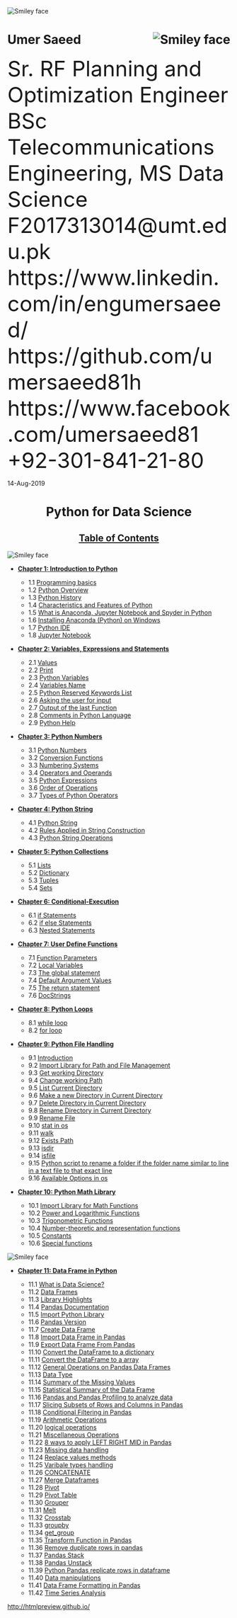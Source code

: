 <img src="https://encrypted-tbn0.gstatic.com/images?q=tbn:ANd9GcS28Mw_N6RTuNvdbw3UShxAHfWHyZ2qMgkjSdnVRO4Qo-8TYqip4w" alt="Smiley face" align="center">
 

#  Umer Saeed    <img src="https://sbe.umt.edu.pk/style/images/sbe.png" alt="Smiley face" align="right">

<p class="small"><font size="10">
Sr. RF Planning and Optimization Engineer<br> 
BSc Telecommunications Engineering, MS Data Science<br>
F2017313014@umt.edu.pk<br>
https://www.linkedin.com/in/engumersaeed/<br>
https://github.com/umersaeed81h<br>
https://www.facebook.com/umersaeed81<br>
+92-301-841-21-80
</p></font>

 14-Aug-2019 
 
<h1 align="center">Python for Data Science</h1>

[<h2 align="center">Table of Contents</h2>](http://htmlpreview.github.io/?https://github.com/umersaeed81h/Python_for_Data_Science/blob/master/Python_for_Data_Science_Volume-1_V0.html)

 <img src="https://www.python.org/static/img/python-logo.png" alt="Smiley face" align="center">
 
- [**Chapter 1: Introduction to Python**](https://htmlpreview.github.io/?https://github.com/umersaeed81h/Python_for_Data_Science/blob/master/Python_for_Data_Science_Volume-1_V0.html#Chapter-1:-Introduction-to-Python)

  - 1.1 [Programming basics](https://htmlpreview.github.io/?https://github.com/umersaeed81h/Python_for_Data_Science/blob/master/Python_for_Data_Science_Volume-1_V0.html#1.1-Programming-basics)
  - 1.2 [Python Overview](https://htmlpreview.github.io/?https://github.com/umersaeed81h/Python_for_Data_Science/blob/master/Python_for_Data_Science_Volume-1_V0.html#1.2-Python-Overview)
  - 1.3 [Python History](https://htmlpreview.github.io/?https://github.com/umersaeed81h/Python_for_Data_Science/blob/master/Python_for_Data_Science_Volume-1_V0.html#1.3-Python-History)
  - 1.4 [Characteristics and Features of Python](https://htmlpreview.github.io/?https://github.com/umersaeed81h/Python_for_Data_Science/blob/master/Python_for_Data_Science_Volume-1_V0.html#1.4-Characteristics-and-Features-of-Python)
  - 1.5 [What is Anaconda, Jupyter Notebook and Spyder in Python](https://htmlpreview.github.io/?https://github.com/umersaeed81h/Python_for_Data_Science/blob/master/Python_for_Data_Science_Volume-1_V0.html#1.5-What-is-Anaconda,-Jupyter-Notebook-and-Spyder-in-Python)
  - 1.6 [Installing Anaconda (Python) on Windows](https://htmlpreview.github.io/?https://github.com/umersaeed81h/Python_for_Data_Science/blob/master/Python_for_Data_Science_Volume-1_V0.html#1.6-Installing-Anaconda-(Python)-on-Windows)
  - 1.7 [Python IDE](https://htmlpreview.github.io/?https://github.com/umersaeed81h/Python_for_Data_Science/blob/master/Python_for_Data_Science_Volume-1_V0.html#1.7-Python-IDE)
  - 1.8 [Jupyter Notebook](https://htmlpreview.github.io/?https://github.com/umersaeed81h/Python_for_Data_Science/blob/master/Python_for_Data_Science_Volume-1_V0.html#1.8-Jupyter-Notebook)


- [**Chapter 2: Variables, Expressions and Statements**](https://htmlpreview.github.io/?https://github.com/umersaeed81h/Python_for_Data_Science/blob/master/Python_for_Data_Science_Volume-1_V0.html#Chapter-2:-Variables,-Expressions-and-Statements)  
  - 2.1 [Values](https://htmlpreview.github.io/?https://github.com/umersaeed81h/Python_for_Data_Science/blob/master/Python_for_Data_Science_Volume-1_V0.html#2.1-Values)
  - 2.2 [Print](https://htmlpreview.github.io/?https://github.com/umersaeed81h/Python_for_Data_Science/blob/master/Python_for_Data_Science_Volume-1_V0.html#2.2-Print)
  - 2.3 [Python Variables](https://htmlpreview.github.io/?https://github.com/umersaeed81h/Python_for_Data_Science/blob/master/Python_for_Data_Science_Volume-1_V0.html#2.3-Python-Variables)
  - 2.4 [Variables Name](https://htmlpreview.github.io/?https://github.com/umersaeed81h/Python_for_Data_Science/blob/master/Python_for_Data_Science_Volume-1_V0.html#2.4-Variables-Names)
  - 2.5 [Python Reserved Keywords List](https://htmlpreview.github.io/?https://github.com/umersaeed81h/Python_for_Data_Science/blob/master/Python_for_Data_Science_Volume-1_V0.html#2.5-Python-Reserved-Keywords-List)
  - 2.6 [Asking the user for input](https://htmlpreview.github.io/?https://github.com/umersaeed81h/Python_for_Data_Science/blob/master/Python_for_Data_Science_Volume-1_V0.html#2.6-Asking-the-user-for-input)
  - 2.7 [Output of the last Function](https://htmlpreview.github.io/?https://github.com/umersaeed81h/Python_for_Data_Science/blob/master/Python_for_Data_Science_Volume-1_V0.html#2.7-Output-of-the-last-Function)
  - 2.8 [Comments in Python Language](https://htmlpreview.github.io/?https://github.com/umersaeed81h/Python_for_Data_Science/blob/master/Python_for_Data_Science_Volume-1_V0.html#2.8-Comments-in-Python-Language)
  - 2.9 [Python Help](https://htmlpreview.github.io/?https://github.com/umersaeed81h/Python_for_Data_Science/blob/master/Python_for_Data_Science_Volume-1_V0.html#2.9-Python-Help)


- [**Chapter 3: Python Numbers**](https://htmlpreview.github.io/?https://github.com/umersaeed81h/Python_for_Data_Science/blob/master/Python_for_Data_Science_Volume-1_V0.html#Chapter-3:-Python-Numbers)  
  - 3.1 [Python Numbers](https://htmlpreview.github.io/?https://github.com/umersaeed81h/Python_for_Data_Science/blob/master/Python_for_Data_Science_Volume-1_V0.html#3.1-Python-Numbers)
  - 3.2 [Conversion Functions](https://htmlpreview.github.io/?https://github.com/umersaeed81h/Python_for_Data_Science/blob/master/Python_for_Data_Science_Volume-1_V0.html#3.2-Conversion-Functions)
  - 3.3 [Numbering Systems](https://htmlpreview.github.io/?https://github.com/umersaeed81h/Python_for_Data_Science/blob/master/Python_for_Data_Science_Volume-1_V0.html#3.3-Numbering-Systems)
  - 3.4 [Operators and Operands](https://htmlpreview.github.io/?https://github.com/umersaeed81h/Python_for_Data_Science/blob/master/Python_for_Data_Science_Volume-1_V0.html#3.4-Operators-and-Operands)
  - 3.5 [Python Expressions](https://htmlpreview.github.io/?https://github.com/umersaeed81h/Python_for_Data_Science/blob/master/Python_for_Data_Science_Volume-1_V0.html#3.5-Python-Expressions)
  - 3.6 [Order of Operations](https://htmlpreview.github.io/?https://github.com/umersaeed81h/Python_for_Data_Science/blob/master/Python_for_Data_Science_Volume-1_V0.html#3.6-Order-of-Operations)
  - 3.7 [Types of Python Operators](https://htmlpreview.github.io/?https://github.com/umersaeed81h/Python_for_Data_Science/blob/master/Python_for_Data_Science_Volume-1_V0.html#3.7-Types-of-Python-Operators)


- [**Chapter 4: Python String**](https://htmlpreview.github.io/?https://github.com/umersaeed81h/Python_for_Data_Science/blob/master/Python_for_Data_Science_Volume-1_V0.html#Chapter-4:-Python-String) 

  - 4.1  [Python String](https://htmlpreview.github.io/?https://github.com/umersaeed81h/Python_for_Data_Science/blob/master/Python_for_Data_Science_Volume-1_V0.html#4.1-Python-String)
  - 4.2  [Rules Applied in String Construction](https://htmlpreview.github.io/?https://github.com/umersaeed81h/Python_for_Data_Science/blob/master/Python_for_Data_Science_Volume-1_V0.html#4.2-Rules-Applied-in-String-Construction)
  - 4.3  [Python String Operations](https://htmlpreview.github.io/?https://github.com/umersaeed81h/Python_for_Data_Science/blob/master/Python_for_Data_Science_Volume-1_V0.html#4.3-Python-String-Operations)


- [**Chapter 5: Python Collections**](https://htmlpreview.github.io/?https://github.com/umersaeed81h/Python_for_Data_Science/blob/master/Python_for_Data_Science_Volume-1_V0.html#Chapter-5:-Python-Collections)
  - 5.1 [Lists](https://htmlpreview.github.io/?https://github.com/umersaeed81h/Python_for_Data_Science/blob/master/Python_for_Data_Science_Volume-1_V0.html#5.1-Lists)
  - 5.2 [Dictionary](https://htmlpreview.github.io/?https://github.com/umersaeed81h/Python_for_Data_Science/blob/master/Python_for_Data_Science_Volume-1_V0.html#5.2-Dictionary)
  - 5.3 [Tuples](https://htmlpreview.github.io/?https://github.com/umersaeed81h/Python_for_Data_Science/blob/master/Python_for_Data_Science_Volume-1_V0.html#5.3-Tuples)
  - 5.4 [Sets](https://htmlpreview.github.io/?https://github.com/umersaeed81h/Python_for_Data_Science/blob/master/Python_for_Data_Science_Volume-1_V0.html#5.4-Sets)


- [**Chapter 6: Conditional-Execution**](https://htmlpreview.github.io/?https://github.com/umersaeed81h/Python_for_Data_Science/blob/master/Python_for_Data_Science_Volume-1_V0.html#Chapter-6:-Conditional-Execution)

  - 6.1 [if Statements](https://htmlpreview.github.io/?https://github.com/umersaeed81h/Python_for_Data_Science/blob/master/Python_for_Data_Science_Volume-1_V0.html#6.1-if-Statements)
  - 6.2 [if else Statements](https://htmlpreview.github.io/?https://github.com/umersaeed81h/Python_for_Data_Science/blob/master/Python_for_Data_Science_Volume-1_V0.html#6.2-if-else-Statements)
  - 6.3 [Nested Statements](https://htmlpreview.github.io/?https://github.com/umersaeed81h/Python_for_Data_Science/blob/master/Python_for_Data_Science_Volume-1_V0.html#6.3-Nested-Statements)


- [**Chapter 7: User Define Functions**](https://htmlpreview.github.io/?https://github.com/umersaeed81h/Python_for_Data_Science/blob/master/Python_for_Data_Science_Volume-1_V0.html#Chapter-7:-User-Define-Functions)
  - 7.1 [Function Parameters](https://htmlpreview.github.io/?https://github.com/umersaeed81h/Python_for_Data_Science/blob/master/Python_for_Data_Science_Volume-1_V0.html#7.1-Function-Parameters)
  - 7.2 [Local Variables](https://htmlpreview.github.io/?https://github.com/umersaeed81h/Python_for_Data_Science/blob/master/Python_for_Data_Science_Volume-1_V0.html#7.2-Local-Variables)
  - 7.3 [The global statement](https://htmlpreview.github.io/?https://github.com/umersaeed81h/Python_for_Data_Science/blob/master/Python_for_Data_Science_Volume-1_V0.html#7.3-The-global-statement)
  - 7.4 [Default Argument Values](https://htmlpreview.github.io/?https://github.com/umersaeed81h/Python_for_Data_Science/blob/master/Python_for_Data_Science_Volume-1_V0.html#7.4-Default-Argument-Values)
  - 7.5 [The return statement](https://htmlpreview.github.io/?https://github.com/umersaeed81h/Python_for_Data_Science/blob/master/Python_for_Data_Science_Volume-1_V0.html#7.5-The-return-statement)
  - 7.6 [DocStrings](https://htmlpreview.github.io/?https://github.com/umersaeed81h/Python_for_Data_Science/blob/master/Python_for_Data_Science_Volume-1_V0.html#7.6-DocStrings)


- [**Chapter 8: Python Loops**](https://htmlpreview.github.io/?https://github.com/umersaeed81h/Python_for_Data_Science/blob/master/Python_for_Data_Science_Volume-1_V0.html#Chapter-8:-Python-Loops)

  - 8.1 [while loop](https://htmlpreview.github.io/?https://github.com/umersaeed81h/Python_for_Data_Science/blob/master/Python_for_Data_Science_Volume-1_V0.html#8.1-while-loop)
  - 8.2 [for loop](https://htmlpreview.github.io/?https://github.com/umersaeed81h/Python_for_Data_Science/blob/master/Python_for_Data_Science_Volume-1_V0.html#8.2-for-loop)
  

- [**Chapter 9: Python File Handling**](https://htmlpreview.github.io/?https://github.com/umersaeed81h/Python_for_Data_Science/blob/master/Python_for_Data_Science_Volume-1_V0.html#Chapter-9:-Python-File-Handling)




  - 9.1 [Introduction](https://htmlpreview.github.io/?https://github.com/umersaeed81h/Python_for_Data_Science/blob/master/Python_for_Data_Science_Volume-1_V0.html#9.1-Introduction)
  - 9.2 [Import Library for Path and File Management](https://htmlpreview.github.io/?https://github.com/umersaeed81h/Python_for_Data_Science/blob/master/Python_for_Data_Science_Volume-1_V0.html#9.2-Import-Library-for-Path-and-File-Management)
  - 9.3 [Get working Directory](https://htmlpreview.github.io/?https://github.com/umersaeed81h/Python_for_Data_Science/blob/master/Python_for_Data_Science_Volume-1_V0.html#9.3-Get-working-Directory)
  - 9.4 [Change working Path](https://htmlpreview.github.io/?https://github.com/umersaeed81h/Python_for_Data_Science/blob/master/Python_for_Data_Science_Volume-1_V0.html#9.4-Change-working-Path)
  - 9.5 [List Current Directory](https://htmlpreview.github.io/?https://github.com/umersaeed81h/Python_for_Data_Science/blob/master/Python_for_Data_Science_Volume-1_V0.html#9.5-List-Current-Directory)
  - 9.6 [Make a new Directory in Current Directory](https://htmlpreview.github.io/?https://github.com/umersaeed81h/Python_for_Data_Science/blob/master/Python_for_Data_Science_Volume-1_V0.html#9.6-Make-a-new-Directory-in-Current-Directory)
  - 9.7 [Delete Directory in Current Directory](https://htmlpreview.github.io/?https://github.com/umersaeed81h/Python_for_Data_Science/blob/master/Python_for_Data_Science_Volume-1_V0.html#9.7-Delete-Directory-in-Current-Directory)
  - 9.8 [Rename Directory in Current Directory](https://htmlpreview.github.io/?https://github.com/umersaeed81h/Python_for_Data_Science/blob/master/Python_for_Data_Science_Volume-1_V0.html#9.8-Rename-Directory-in-Current-Directory)
  - 9.9 [Rename File](https://htmlpreview.github.io/?https://github.com/umersaeed81h/Python_for_Data_Science/blob/master/Python_for_Data_Science_Volume-1_V0.html#9.9-Rename-File)
  - 9.10 [stat in os](https://htmlpreview.github.io/?https://github.com/umersaeed81h/Python_for_Data_Science/blob/master/Python_for_Data_Science_Volume-1_V0.html#9.10-stat-in-os)
  - 9.11 [walk](https://htmlpreview.github.io/?https://github.com/umersaeed81h/Python_for_Data_Science/blob/master/Python_for_Data_Science_Volume-1_V0.html#9.11-walk)
  - 9.12 [Exists Path](https://htmlpreview.github.io/?https://github.com/umersaeed81h/Python_for_Data_Science/blob/master/Python_for_Data_Science_Volume-1_V0.html#9.12-Exists-Path)
  - 9.13 [isdir](https://htmlpreview.github.io/?https://github.com/umersaeed81h/Python_for_Data_Science/blob/master/Python_for_Data_Science_Volume-1_V0.html#9.13-isdir)
  - 9.14 [isfile](https://htmlpreview.github.io/?https://github.com/umersaeed81h/Python_for_Data_Science/blob/master/Python_for_Data_Science_Volume-1_V0.html#9.14-isfile)
  - 9.15 [Python script to rename a folder if the folder name similar to line in a text file to that exact line](https://htmlpreview.github.io/?https://github.com/umersaeed81h/Python_for_Data_Science/blob/master/Python_for_Data_Science_Volume-1_V0.html#9.15-Python-script-to-rename-a-folder-if-the-folder-name-similar-to-line-in-a-text-file-to-that-exact-line)
  - 9.16 [Available Options in os](https://htmlpreview.github.io/?https://github.com/umersaeed81h/Python_for_Data_Science/blob/master/Python_for_Data_Science_Volume-1_V0.html#9.16-Available-Options-in-os)


- [**Chapter 10: Python Math Library**](https://htmlpreview.github.io/?https://github.com/umersaeed81h/Python_for_Data_Science/blob/master/Python_for_Data_Science_Volume-1_V0.html#Chapter-10:-Python-Math-Library)
  - 10.1 [Import Library for Math Functions](https://htmlpreview.github.io/?https://github.com/umersaeed81h/Python_for_Data_Science/blob/master/Python_for_Data_Science_Volume-1_V0.html#10.1-Import-Library-for-Math-Functions)
  - 10.2 [Power and Logarithmic Functions](https://htmlpreview.github.io/?https://github.com/umersaeed81h/Python_for_Data_Science/blob/master/Python_for_Data_Science_Volume-1_V0.html#10.2-Power-and-Logarithmic-Functions)
  - 10.3 [Trigonometric Functions](https://htmlpreview.github.io/?https://github.com/umersaeed81h/Python_for_Data_Science/blob/master/Python_for_Data_Science_Volume-1_V0.html#10.3-Trigonometric-Functions)
  - 10.4 [Number-theoretic and representation functions](https://htmlpreview.github.io/?https://github.com/umersaeed81h/Python_for_Data_Science/blob/master/Python_for_Data_Science_Volume-1_V0.html#10.4-Number-theoretic-and-representation-functions)
  - 10.5 [Constants](https://htmlpreview.github.io/?https://github.com/umersaeed81h/Python_for_Data_Science/blob/master/Python_for_Data_Science_Volume-1_V0.html#10.5-Constants)
  - 10.6 [Special functions](https://htmlpreview.github.io/?https://github.com/umersaeed81h/Python_for_Data_Science/blob/master/Python_for_Data_Science_Volume-1_V0.html#10.6-Special-functions)


<img src="https://pandas.pydata.org/_static/pandas_logo.png" alt="Smiley face" align="center">

- [**Chapter 11: Data Frame in Python**](http://htmlpreview.github.io/?https://github.com/umersaeed81h/Python_for_Data_Science/blob/master/Python_for_Data_Science_Volume-2_V0.html)

  - 11.1 [What is Data Science?](https://htmlpreview.github.io/?https://github.com/umersaeed81h/Python_for_Data_Science/blob/master/Python_for_Data_Science_Volume-2_V0.html#11.1-What-is-Data-Science?)
  - 11.2 [Data Frames](https://htmlpreview.github.io/?https://github.com/umersaeed81h/Python_for_Data_Science/blob/master/Python_for_Data_Science_Volume-2_V0.html#11.2-Data-Frames)
  - 11.3 [Library Highlights](https://htmlpreview.github.io/?https://github.com/umersaeed81h/Python_for_Data_Science/blob/master/Python_for_Data_Science_Volume-2_V0.html#11.3-Library-Highlights)
  - 11.4 [Pandas Documentation](https://htmlpreview.github.io/?https://github.com/umersaeed81h/Python_for_Data_Science/blob/master/Python_for_Data_Science_Volume-2_V0.html#11.4-Pandas-Documentation)
  - 11.5 [Import Python Library](https://htmlpreview.github.io/?https://github.com/umersaeed81h/Python_for_Data_Science/blob/master/Python_for_Data_Science_Volume-2_V0.html#11.5-Import-Python-Library)
  - 11.6 [Pandas Version](https://htmlpreview.github.io/?https://github.com/umersaeed81h/Python_for_Data_Science/blob/master/Python_for_Data_Science_Volume-2_V0.html#11.6-Pandas-Version)
  - 11.7 [Create Data Frame](https://htmlpreview.github.io/?https://github.com/umersaeed81h/Python_for_Data_Science/blob/master/Python_for_Data_Science_Volume-2_V0.html#11.7-Create-Data-Frame)
  - 11.8 [Import Data Frame in Pandas](https://htmlpreview.github.io/?https://github.com/umersaeed81h/Python_for_Data_Science/blob/master/Python_for_Data_Science_Volume-2_V0.html#11.8-Import-Data-Frame-in-Pandas)
  - 11.9 [Export Data Frame From Pandas](https://htmlpreview.github.io/?https://github.com/umersaeed81h/Python_for_Data_Science/blob/master/Python_for_Data_Science_Volume-2_V0.html#11.9-Export-Data-Frame-From-Pandas)
  - 11.10 [Convert the DataFrame to a dictionary](https://htmlpreview.github.io/?https://github.com/umersaeed81h/Python_for_Data_Science/blob/master/Python_for_Data_Science_Volume-2_V0.html#11.10-Convert-the-DataFrame-to-a-dictionary)
  - 11.11 [Convert the DataFrame to a array](https://htmlpreview.github.io/?https://github.com/umersaeed81h/Python_for_Data_Science/blob/master/Python_for_Data_Science_Volume-2_V0.html#11.11-Convert-the-DataFrame-to-a-array)
  - 11.12 [General Operations on Pandas Data Frames](https://htmlpreview.github.io/?https://github.com/umersaeed81h/Python_for_Data_Science/blob/master/Python_for_Data_Science_Volume-2_V0.html#11.12-General-Operations-on-Pandas-Data-Frames) 
  - 11.13 [Data Type](https://htmlpreview.github.io/?https://github.com/umersaeed81h/Python_for_Data_Science/blob/master/Python_for_Data_Science_Volume-2_V0.html#11.13-Data-Type)
  - 11.14 [Summary of the Missing Values](https://htmlpreview.github.io/?https://github.com/umersaeed81h/Python_for_Data_Science/blob/master/Python_for_Data_Science_Volume-2_V0.html#11.14-Summary-of-the-Missing-Values) 
  - 11.15 [Statistical Summary of the Data Frame](https://htmlpreview.github.io/?https://github.com/umersaeed81h/Python_for_Data_Science/blob/master/Python_for_Data_Science_Volume-2_V0.html#11.15-Statistical-Summary-of-the-Data-Frame)
  - 11.16 [Pandas and Pandas Profiling to analyze data](https://htmlpreview.github.io/?https://github.com/umersaeed81h/Python_for_Data_Science/blob/master/Python_for_Data_Science_Volume-2_V0.html#11.16-Pandas-and-Pandas-Profiling-to-analyze-data)
  - 11.17 [Slicing Subsets of Rows and Columns in Pandas](https://htmlpreview.github.io/?https://github.com/umersaeed81h/Python_for_Data_Science/blob/master/Python_for_Data_Science_Volume-2_V0.html#11.17-Slicing-Subsets-of-Rows-and-Columns-in-Pandas)
  - 11.18 [Conditional Filtering in Pandas](https://htmlpreview.github.io/?https://github.com/umersaeed81h/Python_for_Data_Science/blob/master/Python_for_Data_Science_Volume-2_V0.html#11.18-Conditional-Filtering-in-Pandas)
  - 11.19 [Arithmetic Operations](https://htmlpreview.github.io/?https://github.com/umersaeed81h/Python_for_Data_Science/blob/master/Python_for_Data_Science_Volume-2_V0.html#11.19-Arithmetic-Operations)
  - 11.20 [logical operations](https://htmlpreview.github.io/?https://github.com/umersaeed81h/Python_for_Data_Science/blob/master/Python_for_Data_Science_Volume-2_V0.html#11.20-logical-operations)
  - 11.21 [Miscellaneous Operations](https://htmlpreview.github.io/?https://github.com/umersaeed81h/Python_for_Data_Science/blob/master/Python_for_Data_Science_Volume-2_V0.html#11.21-Miscellaneous-Operations)
  - 11.22 [8 ways to apply LEFT RIGHT MID in Pandas](https://htmlpreview.github.io/?https://github.com/umersaeed81h/Python_for_Data_Science/blob/master/Python_for_Data_Science_Volume-2_V0.html#11.22-8-ways-to-apply-LEFT-RIGHT-MID-in-Pandas) 
  - 11.23 [Missing data handling](https://htmlpreview.github.io/?https://github.com/umersaeed81h/Python_for_Data_Science/blob/master/Python_for_Data_Science_Volume-2_V0.html#11.23-Missing-data-handling)
  - 11.24 [Replace values methods](https://htmlpreview.github.io/?https://github.com/umersaeed81h/Python_for_Data_Science/blob/master/Python_for_Data_Science_Volume-2_V0.html#11.24-Replace-values-methods)
  - 11.25 [Varibale types handling](https://htmlpreview.github.io/?https://github.com/umersaeed81h/Python_for_Data_Science/blob/master/Python_for_Data_Science_Volume-2_V0.html#11.25-Varibale-types-handling)
  - 11.26 [CONCATENATE](https://htmlpreview.github.io/?https://github.com/umersaeed81h/Python_for_Data_Science/blob/master/Python_for_Data_Science_Volume-2_V0.html#11.26-CONCATENATE) 
  - 11.27 [Merge Dataframes](https://htmlpreview.github.io/?https://github.com/umersaeed81h/Python_for_Data_Science/blob/master/Python_for_Data_Science_Volume-2_V0.html#11.27-Merge-Dataframes)
  - 11.28 [Pivot](https://htmlpreview.github.io/?https://github.com/umersaeed81h/Python_for_Data_Science/blob/master/Python_for_Data_Science_Volume-2_V0.html#11.28-Pivot)
  - 11.29 [Pivot Table](https://htmlpreview.github.io/?https://github.com/umersaeed81h/Python_for_Data_Science/blob/master/Python_for_Data_Science_Volume-2_V0.html#11.29-Pivot-Table)
  - 11.30 [Grouper](https://htmlpreview.github.io/?https://github.com/umersaeed81h/Python_for_Data_Science/blob/master/Python_for_Data_Science_Volume-2_V0.html#11.30-Grouper)
  - 11.31 [Melt](https://htmlpreview.github.io/?https://github.com/umersaeed81h/Python_for_Data_Science/blob/master/Python_for_Data_Science_Volume-2_V0.html#11.31-Melt)
  - 11.32 [Crosstab](https://htmlpreview.github.io/?https://github.com/umersaeed81h/Python_for_Data_Science/blob/master/Python_for_Data_Science_Volume-2_V0.html#11.32-Crosstab)
  - 11.33 [groupby](https://htmlpreview.github.io/?https://github.com/umersaeed81h/Python_for_Data_Science/blob/master/Python_for_Data_Science_Volume-2_V0.html#11.33-groupby)
  - 11.34 [get_group](https://htmlpreview.github.io/?https://github.com/umersaeed81h/Python_for_Data_Science/blob/master/Python_for_Data_Science_Volume-2_V0.html#11.34-get_group) 
  - 11.35 [Transform Function in Pandas](https://htmlpreview.github.io/?https://github.com/umersaeed81h/Python_for_Data_Science/blob/master/Python_for_Data_Science_Volume-2_V0.html#11.35-Transform-Function-in-Pandas)
  - 11.36 [Remove duplicate rows in pandas](https://htmlpreview.github.io/?https://github.com/umersaeed81h/Python_for_Data_Science/blob/master/Python_for_Data_Science_Volume-2_V0.html#11.36-Remove-duplicate-rows-in-pandas)
  - 11.37 [Pandas Stack](https://htmlpreview.github.io/?https://github.com/umersaeed81h/Python_for_Data_Science/blob/master/Python_for_Data_Science_Volume-2_V0.html#11.37-Pandas-Stack)
  - 11.38 [Pandas Unstack](https://htmlpreview.github.io/?https://github.com/umersaeed81h/Python_for_Data_Science/blob/master/Python_for_Data_Science_Volume-2_V0.html#11.38-Pandas-Unstack)
  - 11.39 [Python Pandas replicate rows in dataframe](https://htmlpreview.github.io/?https://github.com/umersaeed81h/Python_for_Data_Science/blob/master/Python_for_Data_Science_Volume-2_V0.html#11.39-Python-Pandas-replicate-rows-in-dataframe)
  - 11.40 [Data manipulations](https://htmlpreview.github.io/?https://github.com/umersaeed81h/Python_for_Data_Science/blob/master/Python_for_Data_Science_Volume-2_V0.html#11.40-Data-manipulations)
  - 11.41 [Data Frame Formatting in Pandas](https://htmlpreview.github.io/?https://github.com/umersaeed81h/Python_for_Data_Science/blob/master/Python_for_Data_Science_Volume-2_V0.html#11.41-Data-Frame-Formatting-in-Pandas)
  - 11.42 [Time Series Analysis](https://htmlpreview.github.io/?https://github.com/umersaeed81h/Python_for_Data_Science/blob/master/Python_for_Data_Science_Volume-2_V0.html#11.42-Time-Series-Analysis)




http://htmlpreview.github.io/ 










